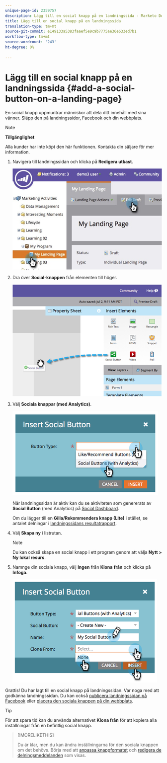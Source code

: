 ```yaml
---
unique-page-id: 2359757
description: Lägg till en social knapp på en landningssida - Marketo Docs - Produktdokumentation
title: Lägg till en social knapp på en landningssida
translation-type: tm+mt
source-git-commit: e149133a5383faaef5e9c9b7775ae36e633ed7b1
workflow-type: tm+mt
source-wordcount: '243'
ht-degree: 0%

---
```



# Lägg till en social knapp på en landningssida {#add-a-social-button-on-a-landing-page}

En social knapp uppmuntrar människor att dela ditt innehåll med sina vänner. Släpp den på landningssidor, Facebook och din webbplats.

>[!NOTE]
>
>**Tillgänglighet**
>
>Alla kunder har inte köpt den här funktionen. Kontakta din säljare för mer information.

1. Navigera till landningssidan och klicka på **Redigera utkast**.

   ![](assets/landingpageeditdraft.jpg)

1. Dra över **Social-knappen** från elementen till höger.

   ![](assets/image2014-9-17-10-3a35-3a6.png)

1. Välj **Sociala knappar (med Analytics)**.

   ![](assets/image2014-9-17-10-3a35-3a13.png)

   När landningssidan är aktiv kan du se aktiviteten som genererats av **Social Button** (med Analytics) på [Social Dashboard](view-social-performance.md).

   Om du lägger till en **Gilla/Rekommendera knapp (Lite)** i stället, se antalet delningar i [landningssidans resultatrapport](../../../../product-docs/demand-generation/landing-pages/understanding-landing-pages/landing-page-performance-report.md).

1. Välj **Skapa ny** i listrutan.

   >[!NOTE]
   >
   >Du kan också skapa en social knapp i ett program genom att välja **Nytt > Ny lokal resurs**.

1. Namnge din sociala knapp, välj **Ingen** från **Klona** **från** och klicka på **Infoga**.

   ![](assets/image2014-9-17-10-3a35-3a26.png)

Grattis! Du har lagt till en social knapp på landningssidan. Var noga med att godkänna landningssidan. Du kan också [publicera landningssidan på Facebook](../../../../product-docs/demand-generation/facebook/publish-landing-pages-to-facebook.md) eller [placera den sociala knappen på din webbplats](deploy-social-on-your-website.md).

>[!TIP]
>
>För att spara tid kan du använda alternativet **Klona från** för att kopiera alla inställningar från en befintlig social knapp.

>[!MORELIKETHIS]
>
>Du är klar, men du kan ändra inställningarna för den sociala knappen om det behövs. Börja med att [anpassa knappformatet](../../../../product-docs/demand-generation/social/configuring-social-actions/customize-social-app-button.md) och [redigera de delningsmeddelanden](../../../../product-docs/demand-generation/social/configuring-social-actions/configure-social-sign-up-share-flow.md) som visas.
